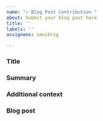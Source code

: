 ```yaml
---
name: "✍️ Blog Post Contribution "
about: Submit your blog post here
title: ''
labels: ''
assignees: smuibrig

---
```


<!-- ⚠️ If you do not respect this template your issue will be closed. -->

### Title

<!-- What is the title and subtitle of your blog post -->

### Summary

<!-- Brief summary of your blog post  -->

### Additional context

<!-- Why do you think the topic of the should be published now. What is the possible value for the reader? -->

### Blog post

<!-- Please add the blog post with mark-down here-->
